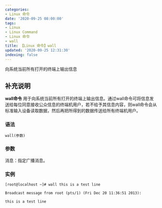 ```yaml
---
categories:
- Linux 命令
date: '2020-09-25 08:00:00'
tags:
- Linux
- Linux Command
- Linux 命令
- wall
title: 【Linux 命令】wall
updated: '2020-09-25 12:31:30'
indexing: false
---
```


向系统当前所有打开的终端上输出信息

## 补充说明

**wall命令** 用于向系统当前所有打开的终端上输出信息。通过wall命令可将信息发送给每位同意接收公众信息的终端机用户，若不给予其信息内容，则wall命令会从标准输入设备读取数据，然后再把所得到的数据传送给所有终端机用户。

###  语法

```shell
wall(参数)
```

###  参数

消息：指定广播消息。

###  实例

```shell
[root@localhost ~]# wall this is a test line

Broadcast message from root (pts/1) (Fri Dec 20 11:36:51 2013):

this is a test line
```


<!-- Linux命令行搜索引擎：https://jaywcjlove.github.io/linux-command/ -->